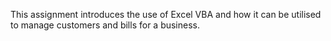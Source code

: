 This assignment introduces the use of Excel VBA and how it can be utilised to manage customers and bills for a business.

